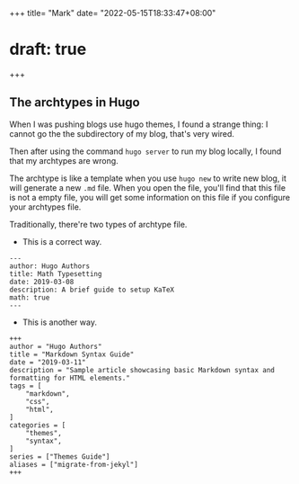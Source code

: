 +++
title= "Mark"
date= "2022-05-15T18:33:47+08:00"
# draft: true
+++

## The archtypes in Hugo
When I was pushing blogs use hugo themes, I found a strange thing: I cannot go the the subdirectory of my blog, that's very wired. 

Then after using the command `hugo server` to run my blog locally, I found that my archtypes are wrong.

The archtype is like a template when you use `hugo new` to write new blog, it will generate a new `.md` file. When you open the file, you'll find that this file is not a empty file, you will get some information on this file if you configure your archtypes file.

Traditionally, there're two types of archtype file.
* This is a correct way.
```
---
author: Hugo Authors
title: Math Typesetting
date: 2019-03-08
description: A brief guide to setup KaTeX
math: true
---
```

* This is another way.
```
+++
author = "Hugo Authors"
title = "Markdown Syntax Guide"
date = "2019-03-11"
description = "Sample article showcasing basic Markdown syntax and formatting for HTML elements."
tags = [
    "markdown",
    "css",
    "html",
]
categories = [
    "themes",
    "syntax",
]
series = ["Themes Guide"]
aliases = ["migrate-from-jekyl"]
+++
```